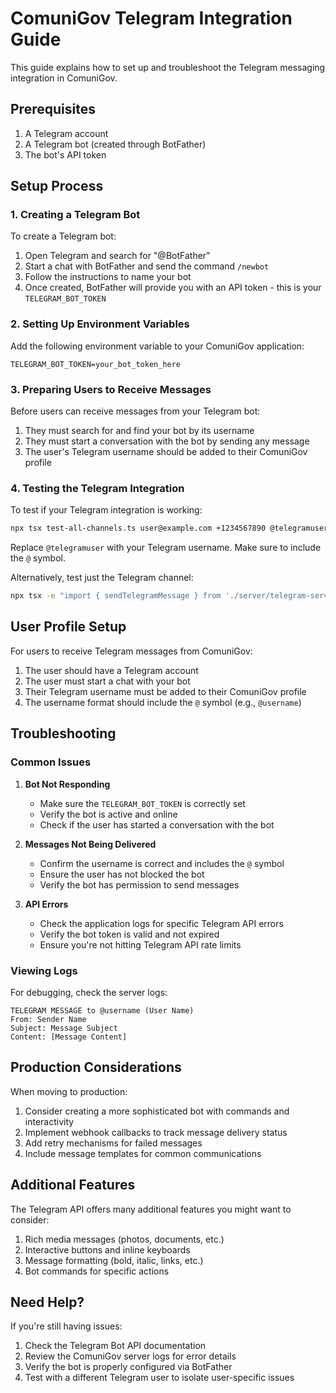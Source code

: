 # ComuniGov Telegram Integration Guide

This guide explains how to set up and troubleshoot the Telegram messaging integration in ComuniGov.

## Prerequisites

1. A Telegram account
2. A Telegram bot (created through BotFather)
3. The bot's API token

## Setup Process

### 1. Creating a Telegram Bot

To create a Telegram bot:

1. Open Telegram and search for "@BotFather"
2. Start a chat with BotFather and send the command `/newbot`
3. Follow the instructions to name your bot
4. Once created, BotFather will provide you with an API token - this is your `TELEGRAM_BOT_TOKEN`

### 2. Setting Up Environment Variables

Add the following environment variable to your ComuniGov application:

```
TELEGRAM_BOT_TOKEN=your_bot_token_here
```

### 3. Preparing Users to Receive Messages

Before users can receive messages from your Telegram bot:

1. They must search for and find your bot by its username
2. They must start a conversation with the bot by sending any message
3. The user's Telegram username should be added to their ComuniGov profile

### 4. Testing the Telegram Integration

To test if your Telegram integration is working:

```bash
npx tsx test-all-channels.ts user@example.com +1234567890 @telegramuser
```

Replace `@telegramuser` with your Telegram username. Make sure to include the `@` symbol.

Alternatively, test just the Telegram channel:

```bash
npx tsx -e "import { sendTelegramMessage } from './server/telegram-service'; sendTelegramMessage('@telegramuser', 'Test User', 'Admin', 'Test Message', 'This is a test message');"
```

## User Profile Setup

For users to receive Telegram messages from ComuniGov:

1. The user should have a Telegram account
2. The user must start a chat with your bot
3. Their Telegram username must be added to their ComuniGov profile
4. The username format should include the `@` symbol (e.g., `@username`)

## Troubleshooting

### Common Issues

1. **Bot Not Responding**
   - Make sure the `TELEGRAM_BOT_TOKEN` is correctly set
   - Verify the bot is active and online
   - Check if the user has started a conversation with the bot

2. **Messages Not Being Delivered**
   - Confirm the username is correct and includes the `@` symbol
   - Ensure the user has not blocked the bot
   - Verify the bot has permission to send messages

3. **API Errors**
   - Check the application logs for specific Telegram API errors
   - Verify the bot token is valid and not expired
   - Ensure you're not hitting Telegram API rate limits

### Viewing Logs

For debugging, check the server logs:

```
TELEGRAM MESSAGE to @username (User Name)
From: Sender Name
Subject: Message Subject
Content: [Message Content]
```

## Production Considerations

When moving to production:

1. Consider creating a more sophisticated bot with commands and interactivity
2. Implement webhook callbacks to track message delivery status
3. Add retry mechanisms for failed messages
4. Include message templates for common communications

## Additional Features

The Telegram API offers many additional features you might want to consider:

1. Rich media messages (photos, documents, etc.)
2. Interactive buttons and inline keyboards
3. Message formatting (bold, italic, links, etc.)
4. Bot commands for specific actions

## Need Help?

If you're still having issues:

1. Check the Telegram Bot API documentation
2. Review the ComuniGov server logs for error details
3. Verify the bot is properly configured via BotFather
4. Test with a different Telegram user to isolate user-specific issues